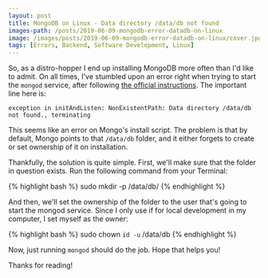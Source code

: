 ```yaml
---
layout: post
title: MongoDB on Linux - Data directory /data/db not found
images-path: /posts/2019-06-09-mongodb-error-datadb-on-linux
image: /images/posts/2019-06-09-mongodb-error-datadb-on-linux/cover.jpg
tags: [Errors, Backend, Software Development, Linux]
---
```


So, as a distro-hopper I end up installing MongoDB more often than I'd like to admit. On all times, I've stumbled upon an error right when trying to start the `mongod` service, after following [the official instructions](https://docs.mongodb.com/manual/tutorial/install-mongodb-on-ubuntu/). The important line here is:

`exception in initAndListen: NonExistentPath: Data directory /data/db not found., terminating`

This seems like an error on Mongo's install script. The problem is that by default, Mongo points to that `/data/db` folder, and it either forgets to create or set ownership of it on installation.

Thankfully, the solution is quite simple. First, we'll make sure that the folder in question exists. Run the following command from your Terminal:

{% highlight bash %}
sudo mkdir -p /data/db/
{% endhighlight %}

And then, we'll set the ownership of the folder to the user that's going to start the mongod service. Since I only use if for local development in my computer, I set myself as the owner:

{% highlight bash %}
sudo chown `id -u` /data/db
{% endhighlight %}

Now, just running `mongod` should do the job. Hope that helps you!

Thanks for reading!